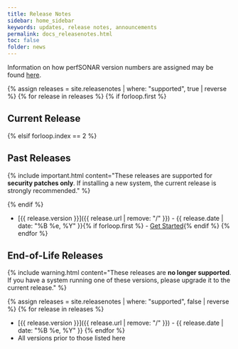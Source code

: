 ```yaml
---
title: Release Notes
sidebar: home_sidebar
keywords: updates, release notes, announcements
permalink: docs_releasenotes.html
toc: false
folder: news
---
```


Information on how perfSONAR version numbers are assigned may be found
[here](https://github.com/perfsonar/project/wiki/Versioning).

{% assign releases = site.releasenotes | where: "supported", true | reverse %}
{% for release in releases %}
  {% if forloop.first %}
## Current Release
  {% elsif forloop.index == 2 %}
## Past Releases

{% include important.html content="These releases are supported for <b>security patches only</b>.  If installing a new system, the current release is strongly recommended." %}

  {% endif %}
 * [{{ release.version }}]({{ release.url | remove: "/" }}) - {{ release.date | date: "%B %e, %Y" }}{% if forloop.first %} - [Get Started](http://docs.perfsonar.net/install_options.html){% endif %}
{% endfor %}


## End-of-Life Releases

{% include warning.html content="These releases are <b>no longer supported</b>.  If you have a system running one of these versions, please upgrade it to the current release." %}

{% assign releases = site.releasenotes | where: "supported", false | reverse %}
{% for release in releases %}
 * [{{ release.version }}]({{ release.url | remove: "/" }}) - {{ release.date | date: "%B %e, %Y" }}
{% endfor %}
 * All versions prior to those listed here

